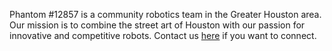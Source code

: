 Phantom #12857 is a community robotics team in the Greater Houston area. Our mission is to combine the street art of Houston with our passion for innovative and competitive robots. Contact us [here](https://www.phantom12857.com/contact) if you want to connect.
